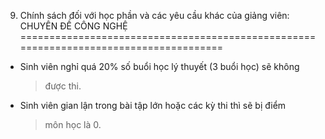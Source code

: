 9. Chính sách đối với học phần và các yêu cầu khác của giảng viên: CHUYÊN ĐỀ CÔNG NGHỆ
======================================================================================

-   Sinh viên nghỉ quá 20% số buổi học lý thuyết (3 buổi học) sẽ không
    > được thi.

-   Sinh viên gian lận trong bài tập lớn hoặc các kỳ thi thì sẽ bị điểm
    > môn học là 0.

